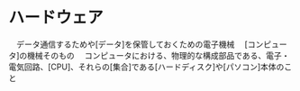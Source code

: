 # ハードウェア
　データ通信するためや[データ]を保管しておくための電子機械
　[コンピュータ]の機械そのもの
　コンピュータにおける、物理的な構成部品である、電子・電気回路、[CPU]、それらの[集合]である[ハードディスク]や[パソコン]本体のこと
